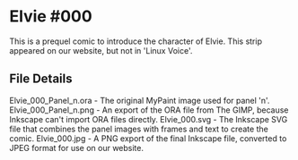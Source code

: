 Elvie #000
==========
This is a prequel comic to introduce the character of Elvie. This strip appeared on our website, but not in 'Linux Voice'.


File Details
------------
Elvie_000_Panel_n.ora     - The original MyPaint image used for panel 'n'.
Elvie_000_Panel_n.png     - An export of the ORA file from The GIMP, because Inkscape can't import ORA files directly.
Elvie_000.svg             - The Inkscape SVG file that combines the panel images with frames and text to create the comic.
Elvie_000.jpg             - A PNG export of the final Inkscape file, converted to JPEG format for use on our website.

